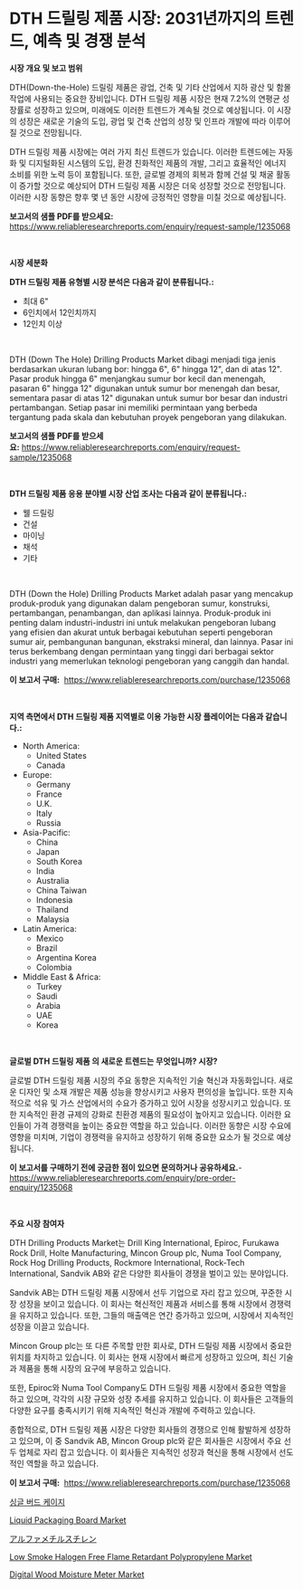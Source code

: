 <p><h1>DTH 드릴링 제품 시장: 2031년까지의 트렌드, 예측 및 경쟁 분석</h1></p><p><strong>시장 개요 및 보고 범위</strong></p>
<p><p>DTH(Down-the-Hole) 드릴링 제품은 광업, 건축 및 기타 산업에서 지하 광산 및 함몰 작업에 사용되는 중요한 장비입니다. DTH 드릴링 제품 시장은 현재 7.2%의 연평균 성장률로 성장하고 있으며, 미래에도 이러한 트렌드가 계속될 것으로 예상됩니다. 이 시장의 성장은 새로운 기술의 도입, 광업 및 건축 산업의 성장 및 인프라 개발에 따라 이루어질 것으로 전망됩니다.</p><p>DTH 드릴링 제품 시장에는 여러 가지 최신 트렌드가 있습니다. 이러한 트렌드에는 자동화 및 디지털화된 시스템의 도입, 환경 친화적인 제품의 개발, 그리고 효율적인 에너지 소비를 위한 노력 등이 포함됩니다. 또한, 글로벌 경제의 회복과 함께 건설 및 채굴 활동이 증가할 것으로 예상되어 DTH 드릴링 제품 시장은 더욱 성장할 것으로 전망됩니다. 이러한 시장 동향은 향후 몇 년 동안 시장에 긍정적인 영향을 미칠 것으로 예상됩니다.</p></p>
<p><strong>보고서의 샘플 PDF를 받으세요:</strong> <a href="https://www.reliableresearchreports.com/enquiry/request-sample/1235068">https://www.reliableresearchreports.com/enquiry/request-sample/1235068</a></p>
<p>&nbsp;</p>
<p><strong>시장 세분화</strong></p>
<p><strong>DTH 드릴링 제품 유형별 시장 분석은 다음과 같이 분류됩니다.:</strong></p>
<p><ul><li>최대 6"</li><li>6인치에서 12인치까지</li><li>12인치 이상</li></ul></p>
<p>&nbsp;</p>
<p><p>DTH (Down The Hole) Drilling Products Market dibagi menjadi tiga jenis berdasarkan ukuran lubang bor: hingga 6", 6" hingga 12", dan di atas 12". Pasar produk hingga 6" menjangkau sumur bor kecil dan menengah, pasaran 6" hingga 12" digunakan untuk sumur bor menengah dan besar, sementara pasar di atas 12" digunakan untuk sumur bor besar dan industri pertambangan. Setiap pasar ini memiliki permintaan yang berbeda tergantung pada skala dan kebutuhan proyek pengeboran yang dilakukan.</p></p>
<p><strong>보고서의 샘플 PDF를 받으세요:</strong>&nbsp;<a href="https://www.reliableresearchreports.com/enquiry/request-sample/1235068">https://www.reliableresearchreports.com/enquiry/request-sample/1235068</a></p>
<p>&nbsp;</p>
<p><strong> DTH 드릴링 제품 응용 분야별 시장 산업 조사는 다음과 같이 분류됩니다.:</strong></p>
<p><ul><li>웰 드릴링</li><li>건설</li><li>마이닝</li><li>채석</li><li>기타</li></ul></p>
<p>&nbsp;</p>
<p><p>DTH (Down the Hole) Drilling Products Market adalah pasar yang mencakup produk-produk yang digunakan dalam pengeboran sumur, konstruksi, pertambangan, penambangan, dan aplikasi lainnya. Produk-produk ini penting dalam industri-industri ini untuk melakukan pengeboran lubang yang efisien dan akurat untuk berbagai kebutuhan seperti pengeboran sumur air, pembangunan bangunan, ekstraksi mineral, dan lainnya. Pasar ini terus berkembang dengan permintaan yang tinggi dari berbagai sektor industri yang memerlukan teknologi pengeboran yang canggih dan handal.</p></p>
<p><strong>이 보고서 구매:</strong>&nbsp; <a href="https://www.reliableresearchreports.com/purchase/1235068">https://www.reliableresearchreports.com/purchase/1235068</a></p>
<p>&nbsp;</p>
<p><strong>지역 측면에서 DTH 드릴링 제품 지역별로 이용 가능한 시장 플레이어는 다음과 같습니다.:</strong></p>
<p><ul>
    <li>
        North America:
        <ul>
            <li>United States</li>
            <li>Canada</li>
        </ul>
    </li>
    <li>
        Europe:
        <ul>
            <li>Germany</li>
            <li>France</li>
            <li>U.K.</li>
            <li>Italy</li>
            <li>Russia</li>
        </ul>
    </li>
    <li>
        Asia-Pacific:
        <ul>
            <li>China</li>
            <li>Japan</li>
            <li>South Korea</li>
            <li>India</li>
            <li>Australia</li>
            <li>China Taiwan</li>
            <li>Indonesia</li>
            <li>Thailand</li>
            <li>Malaysia</li>
        </ul>
    </li>
    <li>
        Latin America:
        <ul>
            <li>Mexico</li>
            <li>Brazil</li>
            <li>Argentina Korea</li>
            <li>Colombia</li>
        </ul>
    </li>
    <li>
        Middle East & Africa:
        <ul>
            <li>Turkey</li>
            <li>Saudi</li>
            <li>Arabia</li>
            <li>UAE</li>
            <li>Korea</li>
        </ul>
    </li>
    </ul></p>
<p>&nbsp;</p>
<p><strong>글로벌 DTH 드릴링 제품 의 새로운 트렌드는 무엇입니까? 시장?</strong></p>
<p><p>글로벌 DTH 드릴링 제품 시장의 주요 동향은 지속적인 기술 혁신과 자동화입니다. 새로운 디자인 및 소재 개발은 제품 성능을 향상시키고 사용자 편의성을 높입니다. 또한 지속적으로 석유 및 가스 산업에서의 수요가 증가하고 있어 시장을 성장시키고 있습니다. 또한 지속적인 환경 규제의 강화로 친환경 제품의 필요성이 높아지고 있습니다. 이러한 요인들이 가격 경쟁력을 높이는 중요한 역할을 하고 있습니다. 이러한 동향은 시장 수요에 영향을 미치며, 기업이 경쟁력을 유지하고 성장하기 위해 중요한 요소가 될 것으로 예상됩니다.</p></p>
<p><strong>이 보고서를 구매하기 전에 궁금한 점이 있으면 문의하거나 공유하세요.</strong>- <a href="https://www.reliableresearchreports.com/enquiry/pre-order-enquiry/1235068">https://www.reliableresearchreports.com/enquiry/pre-order-enquiry/1235068</a></p>
<p>&nbsp;</p>
<p><strong>주요 시장 참여자</strong></p>
<p><p>DTH Drilling Products Market는 Drill King International, Epiroc, Furukawa Rock Drill, Holte Manufacturing, Mincon Group plc, Numa Tool Company, Rock Hog Drilling Products, Rockmore International, Rock-Tech International, Sandvik AB와 같은 다양한 회사들이 경쟁을 벌이고 있는 분야입니다.</p><p>Sandvik AB는 DTH 드릴링 제품 시장에서 선두 기업으로 자리 잡고 있으며, 꾸준한 시장 성장을 보이고 있습니다. 이 회사는 혁신적인 제품과 서비스를 통해 시장에서 경쟁력을 유지하고 있습니다. 또한, 그들의 매출액은 연간 증가하고 있으며, 시장에서 지속적인 성장을 이끌고 있습니다.</p><p>Mincon Group plc는 또 다른 주목할 만한 회사로, DTH 드릴링 제품 시장에서 중요한 위치를 차지하고 있습니다. 이 회사는 현재 시장에서 빠르게 성장하고 있으며, 최신 기술과 제품을 통해 시장의 요구에 부응하고 있습니다.</p><p>또한, Epiroc와 Numa Tool Company도 DTH 드릴링 제품 시장에서 중요한 역할을 하고 있으며, 각각의 시장 규모와 성장 추세를 유지하고 있습니다. 이 회사들은 고객들의 다양한 요구를 충족시키기 위해 지속적인 혁신과 개발에 주력하고 있습니다.</p><p>종합적으로, DTH 드릴링 제품 시장은 다양한 회사들의 경쟁으로 인해 활발하게 성장하고 있으며, 이 중 Sandvik AB, Mincon Group plc와 같은 회사들은 시장에서 주요 선두 업체로 자리 잡고 있습니다. 이 회사들은 지속적인 성장과 혁신을 통해 시장에서 선도적인 역할을 하고 있습니다.</p></p>
<p><strong>이 보고서 구매:</strong>&nbsp;&nbsp;<a href="https://www.reliableresearchreports.com/purchase/1235068">https://www.reliableresearchreports.com/purchase/1235068</a></p>
<p><p><a href="https://github.com/ZacharyScthmitt4465/Market-Research-Report-List-1/blob/main/719357711906.md">싱글 버드 케이지</a></p><p><a href="https://flame-sidecar-702.notion.site/Liquid-Packaging-Board-Market-Analysis-Examines-its-Scope-on-Growth-Opportunities-and-Forecasted-Tr-58977d35a86f47778d3f93b379032930">Liquid Packaging Board Market</a></p><p><a href="https://github.com/mathieurico66/Market-Research-Report-List-1/blob/main/752541912873.md">アルファメチルスチレン</a></p><p><a href="https://pretty-mail-caf.notion.site/Global-Low-Smoke-Halogen-Free-Flame-Retardant-Polypropylene-Market-Size-and-Market-Trends-Insights--1fd210f04578483d9d93c1af998bee10">Low Smoke Halogen Free Flame Retardant Polypropylene Market</a></p><p><a href="https://view.publitas.com/reportprime-1/digital-wood-moisture-meter-market-research-report-provides-thorough-industry-overview-which-offers-an-in-depth-analysis-of-product-trends-and-new-market-divisions/">Digital Wood Moisture Meter Market</a></p></p>
